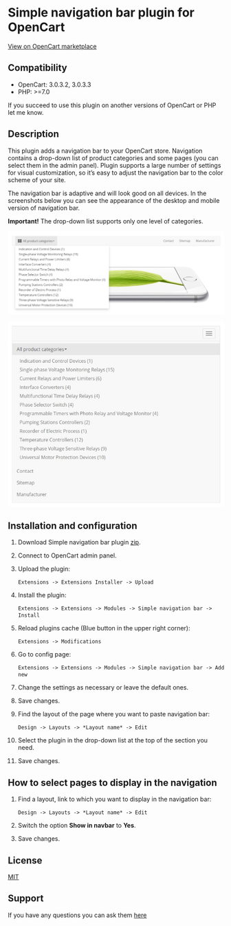 # Simple navigation bar plugin for OpenCart

[View on OpenCart marketplace](https://www.opencart.com/index.php?route=marketplace/extension/info&extension_id=37992)

## Compatibility

* OpenCart: 3.0.3.2, 3.0.3.3
* PHP: >=7.0

If you succeed to use this plugin on another versions of OpenCart or PHP let me know.

## Description

This plugin adds a navigation bar to your OpenCart store. Navigation contains a drop-down list of product categories and some pages (you can select them in the admin panel). Plugin supports a large number of settings for visual customization, so it’s easy to adjust the navigation bar to the color scheme of your site. 

The navigation bar is adaptive and will look good on all devices. In the screenshots below you can see the appearance of the desktop and mobile version of navigation bar.

**Important!** The drop-down list supports only one level of categories.

![Desktop version](./docs/img/desktop.jpg)

![Mobile version](./docs/img/mobile.jpg)

## Installation and configuration

1. Download Simple navigation bar plugin [zip](./Simple-Navigation-Bar.ocmod.zip).

2. Connect to OpenCart admin panel.

3. Upload the plugin:

    ```
    Extensions -> Extensions Installer -> Upload
    ```

4. Install the plugin:

    ```
    Extensions -> Extensions -> Modules -> Simple navigation bar -> Install
    ```

5. Reload plugins cache (Blue button in the upper right corner):

    ```
    Extensions -> Modifications
    ```

6. Go to config page:

    ```
    Extensions -> Extensions -> Modules -> Simple navigation bar -> Add new
    ```

7. Change the settings as necessary or leave the default ones.

8. Save changes.

9. Find the layout of the page where you want to paste navigation bar:

    ```
    Design -> Layouts -> *Layout name* -> Edit
    ```

10. Select the plugin in the drop-down list at the top of the section you need.

11. Save changes.

## How to select pages to display in the navigation

1. Find a layout, link to which you want to display in the navigation bar:

    ```
    Design -> Layouts -> *Layout name* -> Edit
    ```

2. Switch the option **Show in navbar** to **Yes**.

3. Save changes.

## License

[MIT](https://github.com/overvis/opencart-plugins/blob/master/LICENSE)

## Support

If you have any questions you can ask them [here](https://github.com/overvis/opencart-plugins/issues)
